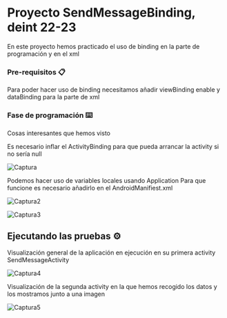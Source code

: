 # Proyecto SendMessageBinding, deint 22-23

En este proyecto hemos practicado el uso de binding en la parte de programación y en el xml

### Pre-requisitos 📋

Para poder hacer uso de binding necesitamos añadir viewBinding enable y dataBinding para la parte de xml

### Fase de programación ⌨️

Cosas interesantes que hemos visto

Es necesario inflar el ActivityBinding para que pueda arrancar la activity si no sería null

![Captura](https://user-images.githubusercontent.com/72571218/194150212-3170dafc-f1c1-4506-9c60-4a12a5224f8f.PNG)

Podemos hacer uso de variables locales usando Application
Para que funcione es necesario añadirlo en el AndroidManifiest.xml

![Captura2](https://user-images.githubusercontent.com/72571218/194150673-1f0ef3c5-da00-462a-9e9c-170f6c7e3890.PNG)

![Captura3](https://user-images.githubusercontent.com/72571218/194150927-6f78fb16-de00-423b-96d1-dfe638eced86.PNG)

## Ejecutando las pruebas ⚙️

Visualización general de la aplicación en ejecución en su primera activity SendMessageActivity

![Captura4](https://user-images.githubusercontent.com/72571218/194151271-76ccdb1b-614a-4809-9fae-459dd905002d.PNG)

Visualización de la segunda activity en la que hemos recogido los datos y los mostramos junto a una imagen

![Captura5](https://user-images.githubusercontent.com/72571218/194151603-2edc39df-7c75-4919-ba83-05c6c42b0089.PNG)

